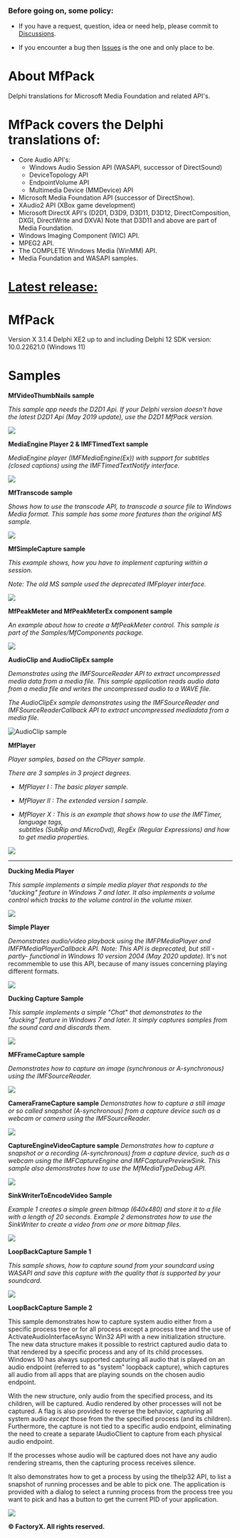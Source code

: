 ### Before going on, some policy:
- If you have a request, question, idea or need help, please commit to [Discussions](https://github.com/FactoryXCode/MfPack/discussions).

- If you encounter a bug then [Issues](https://github.com/FactoryXCode/MfPack/issues) is the one and only place to be.


# About MfPack

 Delphi translations for Microsoft Media Foundation and related API's.

# MfPack covers the Delphi translations of:

- Core Audio API's:
  * Windows Audio Session API (WASAPI, successor of DirectSound) 
  * DeviceTopology API
  * EndpointVolume API
  * Multimedia Device (MMDevice) API
- Microsoft Media Foundation API (successor of DirectShow).
- XAudio2 API (XBox game development)
- Microsoft DirectX API's (D2D1, D3D9, D3D11, D3D12, DirectComposition, DXGI, DirectWrite and DXVA) Note that D3D11 and above are part of Media Foundation.
- Windows Imaging Component (WIC) API.
- MPEG2 API.
- The COMPLETE Windows Media (WinMM) API.
- Media Foundation and WASAPI samples.

# <u>Latest release:</u> 


# MfPack 

Version X 3.1.4
Delphi XE2 up to and including Delphi 12 
SDK version: 10.0.22621.0 (Windows 11)


# Samples


**MfVideoThumbNails sample**

*This sample app needs the D2D1 Api. If your Delphi version doesn't have the latest D2D1 Api (May 2019 update), use the D2D1 MfPack version.*



![](https://github.com/FactoryXCode/MfPack/blob/Master/MfPack/Pic/VideoThumbNailsSample.jpg)

**MediaEngine Player 2 & IMFTimedText sample**

*MediaEngine player (IMFMediaEngine(Ex)) with support for subtitles (closed captions) using the IMFTimedTextNotify interface.*



![](https://github.com/FactoryXCode/MfPack/blob/Master/MfPack/Pic/MediaEnginePlayer2.jfif)

**MfTranscode sample**

*Shows how to use the transcode API, to transcode a source file to Windows Media format. This sample has some more features than the original MS sample.*



![](https://github.com/FactoryXCode/MfPack/blob/Master/MfPack/Pic/mftransform.jfif)

**MfSimpleCapture sample**

*This example shows, how you have to implement capturing within a session.*

*Note: The old MS sample used the deprecated IMFplayer interface.*



![](https://github.com/FactoryXCode/MfPack/blob/Master/MfPack/Pic/MfSimpleCapture.jpg)

**MfPeakMeter and MfPeakMeterEx component sample**

*An example about how to create a MfPeakMeter control. This sample is part of the Samples/MfComponents package.*



![](https://github.com/FactoryXCode/MfPack/blob/Master/MfPack/Pic/MfPeakmeter.jfif)

**AudioClip and AudioClipEx sample**

*Demonstrates using the IMFSourceReader API to extract uncompressed media data from a media file. This sample application reads audio data from a media file and writes the uncompressed audio to a WAVE file.*

*The AudioClipEx sample demonstrates using the IMFSourceReader and IMFSourceReaderCallback API to extract uncompressed mediadata from a media file.*



![AudioClip sample](https://github.com/FactoryXCode/MfPack/blob/Master/MfPack/Pic/AudioClipExSample.jpg)



**MfPlayer**

*Player samples, based on the CPlayer sample.*

*There are 3 samples in 3 project degrees.*

- *MfPlayer I : The basic player sample.*

- *MfPlayer II : The extended version I sample.*

- *MfPlayer X : This is an example that shows how to use the IMFTimer, language tags,*  
               *subtitles (SubRip and MicroDvd), RegEx (Regular Expressions) and how to get media properties.*



![](https://github.com/FactoryXCode/MfPack/blob/Master/MfPack/Pic/MfMediaPlayer_X.jfif)



****

**Ducking Media Player**

  *This sample implements a simple media player that responds to the "ducking"* 
  *feature in Windows 7 and later. It also implements a volume control which tracks*
  *to the volume control in the volume mixer.* 
  
![](https://github.com/FactoryXCode/MfPack/blob/Master/MfPack/Pic/DuckingMediaPlayerSample.jpg)


**Simple Player**

*Demonstrates audio/video playback using the IMFPMediaPlayer and IMFPMediaPlayerCallback API.*
*Note: This API is deprecated, but still -partly- functional in Windows 10 version 2004 (May 2020 update).*
       It's not recommemble to use this API, because of many issues concerning playing different formats.

![](https://github.com/FactoryXCode/MfPack/blob/Master/MfPack/Pic/SimplePlayer.jfif)

**Ducking Capture Sample**

  *This sample implements a simple "Chat" that demonstrates to the "ducking"* 
  *feature in Windows 7 and later. It simply captures samples from the sound card and* 
  *discards them.*

![](https://github.com/FactoryXCode/MfPack/blob/Master/MfPack/Pic/ChatDemo.jfif)

**MFFrameCapture sample**

*Demonstrates how to capture an image (synchronous or A-synchronous) using the IMFSourceReader.*

![](https://github.com/FactoryXCode/MfPack/blob/Master/MfPack/Pic/MfFrameCapture.png)

**CameraFrameCapture sample**
*Demonstrates how to capture a still image or so called snapshot (A-synchronous) from a* 
*capture device such as a webcam or camera using the IMFSourceReader.*

![](https://github.com/FactoryXCode/MfPack/blob/Master/MfPack/Pic/CameraFrameCaptureSample.png)

**CaptureEngineVideoCapture sample**
*Demonstrates how to capture a snapshot or a recording (A-synchronous) from a capture device,*
*such as a webcam using the IMFCaptureEngine and IMFCapturePreviewSink.*
*This sample also demonstrates how to use the MfMediaTypeDebug API.*

![](https://github.com/FactoryXCode/MfPack/blob/Master/MfPack/Pic/MFCaptureEngineVideoCapture.jpg)

**SinkWriterToEncodeVideo Sample**

*Example 1 creates a simple green bitmap (640x480) and store it to a file with a length of 20 seconds.*
*Example 2 demonstrates how to use the SinkWriter to create a video from one or more bitmap files.*
  
 ![](https://github.com/FactoryXCode/MfPack/blob/Master/MfPack/Pic/SinkWriterSample.png)

**LoopBackCapture Sample 1**

*This sample shows, how to capture sound from your soundcard using WASAPI and save this capture*
*with the quality that is supported by your soundcard.*

![](https://github.com/FactoryXCode/MfPack/blob/Master/MfPack/Pic/LoopBackCapture.png)


**LoopBackCapture Sample 2**

This sample demonstrates how to capture system audio either from a specific process tree or for all process except
a process tree and the use of ActivateAudioInterfaceAsync Win32 API with a new initialization structure. 
The new data structure makes  it possible to restrict captured audio data to that rendered by a specific 
process and any of its child processes. Windows 10 has always supported capturing all audio that is played on 
an audio endpoint (referred to as "system" loopback capture), which captures all audio from all apps that 
are playing sounds on the chosen audio endpoint. 

With the new structure, only audio from the specified process, and its children, will be captured. Audio rendered by
other processes will not be captured. A flag is also provided to reverse the behavior, capturing all system
audio *except* those from the the specified process (and its children). Furthermore, the capture is not tied to a 
specific audio endpoint, eliminating the need to create a separate IAudioClient to capture from each physical 
audio endpoint. 

If the processes whose audio will be captured does not have any audio rendering streams, then the capturing 
process receives silence.

It also demonstrates how to get a process by using the tlhelp32 API, to list a snapshot of running processes and be able to pick one.
The application is provided with a dialog to select a running process from the process tree you want to pick and has
a button to get the current PID of your application.

![](https://github.com/FactoryXCode/MfPack/blob/Master/MfPack/Pic/LoopbackCapture2.png)  
  
**© FactoryX. All rights reserved.**
